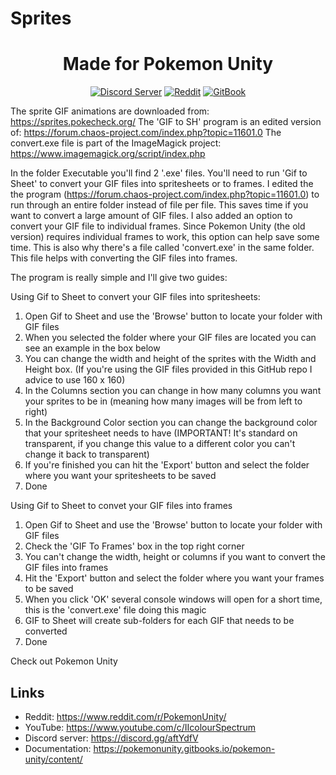 # Sprites
<p align="center">
  <h1 align="center">Made for Pokemon Unity</h3>
  <p align="center">
    <a href="https://discord.gg/aftYdfV"><img alt="Discord Server" src="https://img.shields.io/discord/285560546244427777.svg"></a>
    <a href="https://www.reddit.com/r/PokemonUnity/"><img alt="Reddit" src="https://img.shields.io/badge/join%20us%20on-reddit-ff5700.svg"></a>
    <a href="https://pokemonunity.gitbooks.io/pokemon-unity/content/"><img alt="GitBook" src="https://img.shields.io/badge/view%20docs%20on-gitbook-blue.svg"></a>
  </p>
</p>

The sprite GIF animations are downloaded from: https://sprites.pokecheck.org/
The 'GIF to SH' program is an edited version of: https://forum.chaos-project.com/index.php?topic=11601.0
The convert.exe file is part of the ImageMagick project: https://www.imagemagick.org/script/index.php

In the folder Executable you'll find 2 '.exe' files. You'll need to run 'Gif to Sheet' to convert your GIF files into spritesheets or to frames.
I edited the the program (https://forum.chaos-project.com/index.php?topic=11601.0) to run through an entire folder instead of file per file.
This saves time if you want to convert a large amount of GIF files. I also added an option to convert your GIF file to individual frames.
Since Pokemon Unity (the old version) requires individual frames to work, this option can help save some time. This is also why there's a file called 'convert.exe' in the same folder.
This file helps with converting the GIF files into frames.

The program is really simple and I'll give two guides:

Using Gif to Sheet to convert your GIF files into spritesheets:
1) Open Gif to Sheet and use the 'Browse' button to locate your folder with GIF files
2) When you selected the folder where your GIF files are located you can see an example in the box below
3) You can change the width and height of the sprites with the Width and Height box. (If you're using the GIF files provided in this GitHub repo I advice to use 160 x 160)
4) In the Columns section you can change in how many columns you want your sprites to be in (meaning how many images will be from left to right)
5) In the Background Color section you can change the background color that your spritesheet needs to have (IMPORTANT! It's standard on transparent, if you change this value to a different color you can't change it back to transparent)
6) If you're finished you can hit the 'Export' button and select the folder where you want your spritesheets to be saved
7) Done

Using Gif to Sheet to convet your GIF files into frames
1) Open Gif to Sheet and use the 'Browse' button to locate your folder with GIF files
2) Check the 'GIF To Frames' box in the top right corner
3) You can't change the width, height or columns if you want to convert the GIF files into frames
4) Hit the 'Export' button and select the folder where you want your frames to be saved
5) When you click 'OK' several console windows will open for a short time, this is the 'convert.exe' file doing this magic
6) GIF to Sheet will create sub-folders for each GIF that needs to be converted
7) Done

Check out Pokemon Unity
## Links

* Reddit: <https://www.reddit.com/r/PokemonUnity/>
* YouTube: <https://www.youtube.com/c/IIcolourSpectrum>
* Discord server: <https://discord.gg/aftYdfV>
* Documentation: <https://pokemonunity.gitbooks.io/pokemon-unity/content/>